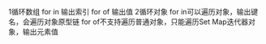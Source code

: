 1循环数组
for in 输出索引
for of 输出值
2循环对象
for in可以遍历对象，输出键名，会遍历对象原型链
for of不支持遍历普通对象，只能遍历Set Map迭代器对象，输出元素值